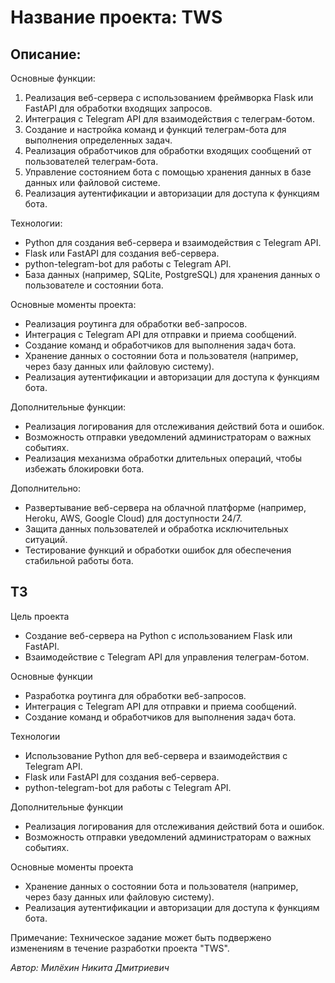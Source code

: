 # Название проекта: TWS

## Описание:

Основные функции:
1. Реализация веб-сервера с использованием фреймворка Flask или FastAPI для обработки входящих запросов.
2. Интеграция с Telegram API для взаимодействия с телеграм-ботом.
3. Создание и настройка команд и функций телеграм-бота для выполнения определенных задач.
4. Реализация обработчиков для обработки входящих сообщений от пользователей телеграм-бота.
5. Управление состоянием бота с помощью хранения данных в базе данных или файловой системе.
6. Реализация аутентификации и авторизации для доступа к функциям бота.

Технологии:
- Python для создания веб-сервера и взаимодействия с Telegram API.
- Flask или FastAPI для создания веб-сервера.
- python-telegram-bot для работы с Telegram API.
- База данных (например, SQLite, PostgreSQL) для хранения данных о пользователе и состоянии бота.

Основные моменты проекта:
- Реализация роутинга для обработки веб-запросов.
- Интеграция с Telegram API для отправки и приема сообщений.
- Создание команд и обработчиков для выполнения задач бота.
- Хранение данных о состоянии бота и пользователя (например, через базу данных или файловую систему).
- Реализация аутентификации и авторизации для доступа к функциям бота.

Дополнительные функции:
- Реализация логирования для отслеживания действий бота и ошибок.
- Возможность отправки уведомлений администраторам о важных событиях.
- Реализация механизма обработки длительных операций, чтобы избежать блокировки бота.

Дополнительно:
- Развертывание веб-сервера на облачной платформе (например, Heroku, AWS, Google Cloud) для доступности 24/7.
- Защита данных пользователей и обработка исключительных ситуаций.
- Тестирование функций и обработки ошибок для обеспечения стабильной работы бота.


## ТЗ

Цель проекта
   - Создание веб-сервера на Python с использованием Flask или FastAPI.
   - Взаимодействие с Telegram API для управления телеграм-ботом.

Основные функции
   - Разработка роутинга для обработки веб-запросов.
   - Интеграция с Telegram API для отправки и приема сообщений.
   - Создание команд и обработчиков для выполнения задач бота.

Технологии
   - Использование Python для веб-сервера и взаимодействия с Telegram API.
   - Flask или FastAPI для создания веб-сервера.
   - python-telegram-bot для работы с Telegram API.

Дополнительные функции
   - Реализация логирования для отслеживания действий бота и ошибок.
   - Возможность отправки уведомлений администраторам о важных событиях.

Основные моменты проекта
   - Хранение данных о состоянии бота и пользователя (например, через базу данных или файловую систему).
   - Реализация аутентификации и авторизации для доступа к функциям бота.

Примечание: Техническое задание может быть подвержено изменениям в течение разработки проекта "TWS".

_Автор: Милёхин Никита Дмитриевич_